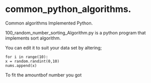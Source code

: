 # common_python_algorithms.
Common algorithms Implemented Python.



 100_random_number_sorting_Algorithm.py is a python program that implements  sort algorithm.

 You can edit it to suit your  data set by altering;


    for i in range(10):
    x = random.randint(0,10)
    nums.append(x)
    
    
To fit the amountbof number you got
